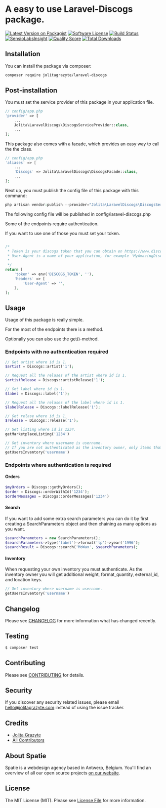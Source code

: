 # A easy to use Laravel-Discogs package.

[![Latest Version on Packagist](https://img.shields.io/packagist/v/jolitagrazyte/laravel-discogs.svg?style=flat-square)](https://packagist.org/packages/jolitagrazyte/laravel-discogs)
[![Software License](https://img.shields.io/badge/license-MIT-brightgreen.svg?style=flat-square)](LICENSE.md)
[![Build Status](https://img.shields.io/travis/JolitaGrazyte/laravel-discogs/master.svg?style=flat-square)](https://travis-ci.org/JolitaGrazyte/laravel-discogs)
[![SensioLabsInsight](https://img.shields.io/sensiolabs/i/f1c3330e-c716-421e-a301-03ad093ccbc8.svg?style=flat-square)](https://insight.sensiolabs.com/projects/f1c3330e-c716-421e-a301-03ad093ccbc8)
[![Quality Score](https://img.shields.io/scrutinizer/g/JolitaGrazyte/laravel-discogs.svg?style=flat-square)](https://scrutinizer-ci.com/g/JolitaGrazyte/laravel-discogs)
[![Total Downloads](https://img.shields.io/packagist/dt/jolitagrazyte/laravel-discogs.svg?style=flat-square)](https://packagist.org/packages/jolitagrazyte/laravel-discogs)


## Installation

You can install the package via composer:

``` bash
composer require jolitagrazyte/laravel-discogs
```

## Post-installation

You must set the service provider of this package in your application file.

``` php
// config/app.php
'provider' => [
    ...
    Jolita\LaravelDiscogs\DiscogsServiceProvider::class,
    ...
];
```

This package also comes with a facade, which provides an easy way to call the the class. 

``` php
// config/app.php
'aliases' => [
    ...
    'Discogs' => Jolita\LaravelDiscogs\DiscogsFacade::class,
    ...
];
```

Next up, you must publish the config file of this package with this command:

``` php
php artisan vendor:publish --provider="Jolita\LaravelDiscogs\DiscogsServiceProvider"
```

The following config file will be published in config/laravel-discogs.php

Some of the endpoints require authentication. 

If you want to use one of those you must set your token.

``` php

/*
 * Token is your discogs token that you can obtain on https://www.discogs.com/settings/developers page.
 * User-Agent is a name of your application, for example 'MyAmazingDiscogsApp/1.0'.
 *
 */
return [
    'token' => env('DISCOGS_TOKEN', ''),
    'headers' => [
        'User-Agent' => '',
    ],
];
```

## Usage

Usage of this package is really simple. 

For the most of the endpoints there is a method.

Optionally you can also use the get()-method.

### Endpoints with no authentication required

``` php
// Get artist where id is 1.
$artist = Discogs::artist('1');

// Request all the relases of the artist where id is 1.   
$artistRelease = Discogs::artistRelease('1');

// Get label where id is 1.
$label = Discogs::label('1');

// Request all the relases of the label where id is 1.
$labelRelease = Discogs::labelRelease('1');

// Get relase where id is 1.
$release = Discogs::release('1');

// Get listing where id is 1234.
getMarketplaceListing('1234')

// Get inventory where username is username.
// If you are not authenticated as the inventory owner, only items that have a status of For Sale will be visible.
getUsersInventory('username')
```

### Endpoints where authentication is required

#### Orders 

```php
$myOrders = Discogs::getMyOrders();
$order = Discogs::orderWithId('1234');
$orderMessages = Discogs::orderMessages('1234')
```

#### Search

If you want to add some extra search parameters you can do it by first creating a SearchParameters object
and then chaining as many options as you want.

```php
$searchParameters = new SearchParameters();
$searchParameters->type('label')->format('lp')->year('1996');
$searchResult = Discogs::search('MoWax', $searchParameters);
```

#### Inventory

When requesting your own inventory you must authenticate.
As the inventory owner you will get additional weight, format_quantity, external_id, and location keys.

```php
// Get inventory where username is username.
getUsersInventory('username')
```

## Changelog

Please see [CHANGELOG](CHANGELOG.md) for more information what has changed recently.

## Testing

``` bash
$ composer test
```

## Contributing

Please see [CONTRIBUTING](CONTRIBUTING.md) for details.

## Security

If you discover any security related issues, please email hello@jolitagrazyte.com instead of using the issue tracker.

## Credits

- [Jolita Grazyte](https://github.com/JolitaGrazyte)
- [All Contributors](../../contributors)

## About Spatie
Spatie is a webdesign agency based in Antwerp, Belgium. You'll find an overview of all our open source projects [on our website](https://spatie.be/opensource).

## License

The MIT License (MIT). Please see [License File](LICENSE.md) for more information.

